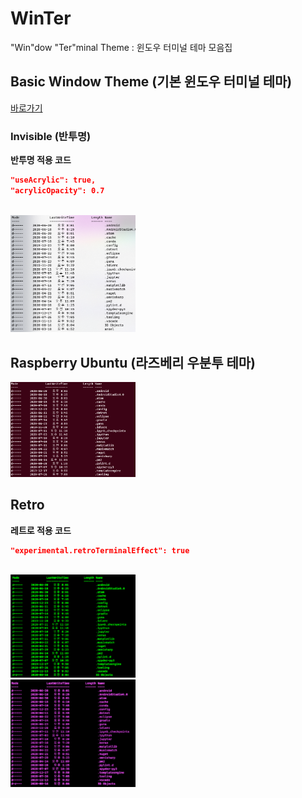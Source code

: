 # WinTer
"Win"dow "Ter"minal Theme : 윈도우 터미널 테마 모음집

## Basic Window Theme (기본 윈도우 터미널 테마)
[바로가기](https://docs.microsoft.com/ko-kr/windows/terminal/customize-settings/color-schemes)

### Invisible (반투명)
<b>반투명 적용 코드</b>
```json
"useAcrylic": true,
"acrylicOpacity": 0.7
```
<br>
<img src="images/Invisible_white.png" width="200px"> <br>

## Raspberry Ubuntu (라즈베리 우분투 테마)
<img src="images/Raspberry.png" width="200px"> <br>

## Retro
<b>레트로 적용 코드</b>
```json
"experimental.retroTerminalEffect": true
```
<br>
<img src="images/Retro_Green.png" width="200px"> <br>
<img src="images/Retro_Pink.png" width="200px"> <br>

